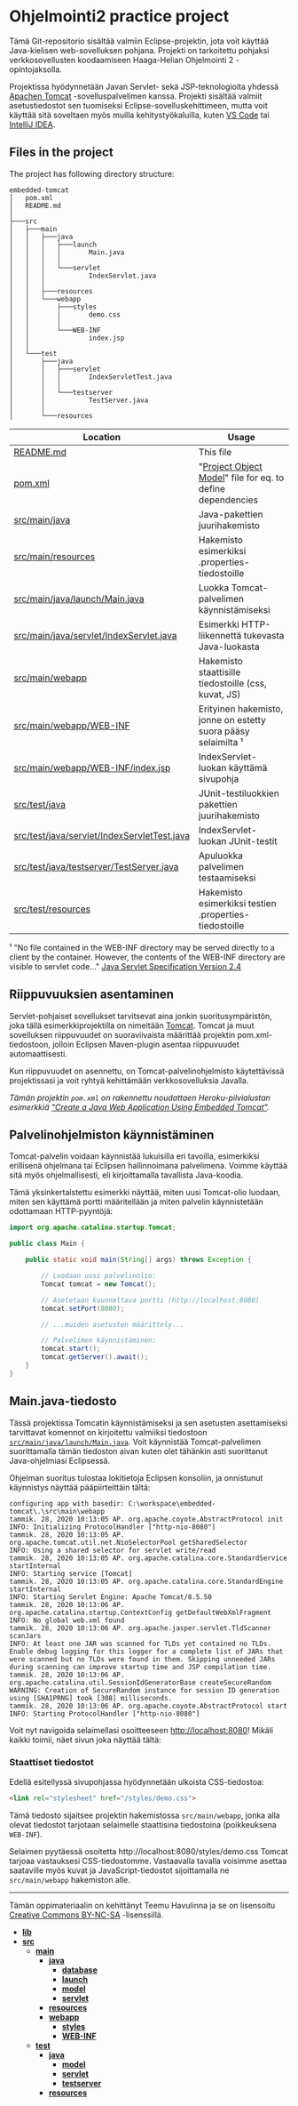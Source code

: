 # Ohjelmointi2 practice project


Tämä Git-repositorio sisältää valmiin Eclipse-projektin, jota voit käyttää Java-kielisen web-sovelluksen pohjana. Projekti on tarkoitettu pohjaksi verkkosovellusten koodaamiseen Haaga-Helian Ohjelmointi 2 -opintojaksolla. 

Projektissa hyödynnetään Javan Servlet- sekä JSP-teknologioita yhdessä [Apachen Tomcat](http://tomcat.apache.org/) -sovelluspalvelimen kanssa. Projekti sisältää valmiit asetustiedostot sen tuomiseksi Eclipse-sovelluskehittimeen, mutta voit käyttää sitä soveltaen myös muilla kehitystyökaluilla, kuten [VS Code](https://code.visualstudio.com/) tai [IntelliJ IDEA](https://www.jetbrains.com/idea/).


## Files in the project

The project has following directory structure:

```tree
embedded-tomcat
│   pom.xml
│   README.md
│
├───src
│   ├───main
│   │   ├───java
│   │   │   ├───launch
│   │   │   │       Main.java
│   │   │   │
│   │   │   └───servlet
│   │   │           IndexServlet.java
│   │   │
│   │   ├───resources
│   │   └───webapp
│   │       ├───styles
│   │       │       demo.css
│   │       │
│   │       └───WEB-INF
│   │               index.jsp
│   │
│   └───test
│       ├───java
│       │   ├───servlet
│       │   │       IndexServletTest.java
│       │   │
│       │   └───testserver
│       │           TestServer.java
│       │
│       └───resources
```



Location                                | Usage
----------------------------------------|---------------------
[README.md](README.md)                                                  | This file
[pom.xml](pom.xml)                                                      | "[Project Object Model](https://maven.apache.org/guides/getting-started/maven-in-five-minutes.html)" file for eq. to define dependencies
[src/main/java](src/main/java)                                          | Java-pakettien juurihakemisto
[src/main/resources](src/main/resources)                                | Hakemisto esimerkiksi .properties-tiedostoille
[src/main/java/launch/Main.java](src/main/java/launch/Main.java)        | Luokka Tomcat-palvelimen käynnistämiseksi
[src/main/java/servlet/IndexServlet.java](src/main/java/servlet/IndexServlet.java) | Esimerkki HTTP-liikennettä tukevasta Java-luokasta
[src/main/webapp](src/main/webapp)                                      | Hakemisto staattisille tiedostoille (css, kuvat, JS)
[src/main/webapp/WEB-INF](src/main/webapp/WEB-INF)                      | Erityinen hakemisto, jonne on estetty suora pääsy selaimilta ¹
[src/main/webapp/WEB-INF/index.jsp](src/main/webapp/WEB-INF/index.jsp)  | IndexServlet-luokan käyttämä sivupohja
[src/test/java](src/test/java)                                          | JUnit-testiluokkien pakettien juurihakemisto
[src/test/java/servlet/IndexServletTest.java](src/test/java/servlet/IndexServletTest.java)  | IndexServlet-luokan JUnit-testit
[src/test/java/testserver/TestServer.java](src/test/java/testserver/TestServer.java)  | Apuluokka palvelimen testaamiseksi
[src/test/resources](src/test/resources)                                | Hakemisto esimerkiksi testien .properties-tiedostoille

¹ "No file contained in the WEB-INF directory may be served directly to a client by the container. However, the contents of the WEB-INF directory are visible to servlet code..." [Java Servlet Specification Version 2.4](http://download.oracle.com/otn-pub/jcp/servlet-2.4-fr-spec-oth-JSpec/servlet-2_4-fr-spec.pdf)



## Riippuvuuksien asentaminen

Servlet-pohjaiset sovellukset tarvitsevat aina jonkin suoritusympäristön, joka tällä esimerkkiprojektilla on nimeltään [Tomcat](http://tomcat.apache.org/). Tomcat ja muut sovelluksen riippuvuudet on suoraviivaista määrittää projektin pom.xml-tiedostoon, jolloin Eclipsen Maven-plugin asentaa riippuvuudet automaattisesti.

Kun riippuvuudet on asennettu, on Tomcat-palvelinohjelmisto käytettävissä projektissasi ja voit ryhtyä kehittämään verkkosovelluksia Javalla.

*Tämän projektin `pom.xml` on rakennettu noudattaen Heroku-pilvialustan esimerkkiä ["Create a Java Web Application Using Embedded Tomcat"](https://devcenter.heroku.com/articles/create-a-java-web-application-using-embedded-tomcat).*


## Palvelinohjelmiston käynnistäminen

Tomcat-palvelin voidaan käynnistää lukuisilla eri tavoilla, esimerkiksi erillisenä ohjelmana tai Eclipsen hallinnoimana palvelimena. Voimme käyttää sitä myös ohjelmallisesti, eli kirjoittamalla tavallista Java-koodia.

Tämä yksinkertaistettu esimerkki näyttää, miten uusi Tomcat-olio luodaan, miten sen käyttämä portti määritellään ja miten palvelin käynnistetään odottamaan HTTP-pyyntöjä:

```java
import org.apache.catalina.startup.Tomcat;

public class Main {

    public static void main(String[] args) throws Exception {

        // Luodaan uusi palvelinolio:
        Tomcat tomcat = new Tomcat();

        // Asetetaan kuunneltava portti (http://localhost:8080)
        tomcat.setPort(8080);

        // ...muiden asetusten määrittely...

        // Palvelimen käynnistäminen:
        tomcat.start();
        tomcat.getServer().await();
    }
}
```

## Main.java-tiedosto

Tässä projektissa Tomcatin käynnistämiseksi ja sen asetusten asettamiseksi tarvittavat komennot on kirjoitettu valmiiksi tiedostoon [`src/main/java/launch/Main.java`](src/main/java/launch/Main.java). Voit käynnistää Tomcat-palvelimen suorittamalla tämän tiedoston aivan kuten olet tähänkin asti suorittanut Java-ohjelmiasi Eclipsessä.

Ohjelman suoritus tulostaa lokitietoja Eclipsen konsoliin, ja onnistunut käynnistys näyttää pääpiirteittäin tältä:

```log
configuring app with basedir: C:\workspace\embedded-tomcat\.\src\main\webapp
tammik. 28, 2020 10:13:05 AP. org.apache.coyote.AbstractProtocol init
INFO: Initializing ProtocolHandler ["http-nio-8080"]
tammik. 28, 2020 10:13:05 AP. org.apache.tomcat.util.net.NioSelectorPool getSharedSelector
INFO: Using a shared selector for servlet write/read
tammik. 28, 2020 10:13:05 AP. org.apache.catalina.core.StandardService startInternal
INFO: Starting service [Tomcat]
tammik. 28, 2020 10:13:05 AP. org.apache.catalina.core.StandardEngine startInternal
INFO: Starting Servlet Engine: Apache Tomcat/8.5.50
tammik. 28, 2020 10:13:06 AP. org.apache.catalina.startup.ContextConfig getDefaultWebXmlFragment
INFO: No global web.xml found
tammik. 28, 2020 10:13:06 AP. org.apache.jasper.servlet.TldScanner scanJars
INFO: At least one JAR was scanned for TLDs yet contained no TLDs. Enable debug logging for this logger for a complete list of JARs that were scanned but no TLDs were found in them. Skipping unneeded JARs during scanning can improve startup time and JSP compilation time.
tammik. 28, 2020 10:13:06 AP. org.apache.catalina.util.SessionIdGeneratorBase createSecureRandom
WARNING: Creation of SecureRandom instance for session ID generation using [SHA1PRNG] took [308] milliseconds.
tammik. 28, 2020 10:13:06 AP. org.apache.coyote.AbstractProtocol start
INFO: Starting ProtocolHandler ["http-nio-8080"]
```

Voit nyt navigoida selaimellasi osoitteeseen [http://localhost:8080](http://localhost:8080)! Mikäli kaikki toimii, näet sivun joka näyttää tältä:

### Staattiset tiedostot

Edellä esitellyssä sivupohjassa hyödynnetään ulkoista CSS-tiedostoa:

```html
<link rel="stylesheet" href="/styles/demo.css">
```

Tämä tiedosto sijaitsee projektin hakemistossa `src/main/webapp`, jonka alla olevat tiedostot tarjotaan selaimelle staattisina tiedostoina (poikkeuksena `WEB-INF`).

Selaimen pyytäessä osoitetta http://localhost:8080/styles/demo.css Tomcat tarjoaa vastauksesi CSS-tiedostomme. Vastaavalla tavalla voisimme asettaa saataville myös kuvat ja JavaScript-tiedostot sijoittamalla ne `src/main/webapp` hakemiston alle.



---

Tämän oppimateriaalin on kehittänyt Teemu Havulinna ja se on lisensoitu [Creative Commons BY-NC-SA](https://creativecommons.org/licenses/by-nc-sa/4.0/) -lisenssillä. 


<!-- tree generated by markdown-notes-tree starts here -->

- [**lib**](lib)
- [**src**](src)
    - [**main**](src/main)
        - [**java**](src/main/java)
            - [**database**](src/main/java/database)
            - [**launch**](src/main/java/launch)
            - [**model**](src/main/java/model)
            - [**servlet**](src/main/java/servlet)
        - [**resources**](src/main/resources)
        - [**webapp**](src/main/webapp)
            - [**styles**](src/main/webapp/styles)
            - [**WEB-INF**](src/main/webapp/WEB-INF)
    - [**test**](src/test)
        - [**java**](src/test/java)
            - [**model**](src/test/java/model)
            - [**servlet**](src/test/java/servlet)
            - [**testserver**](src/test/java/testserver)
        - [**resources**](src/test/resources)

<!-- tree generated by markdown-notes-tree ends here -->
